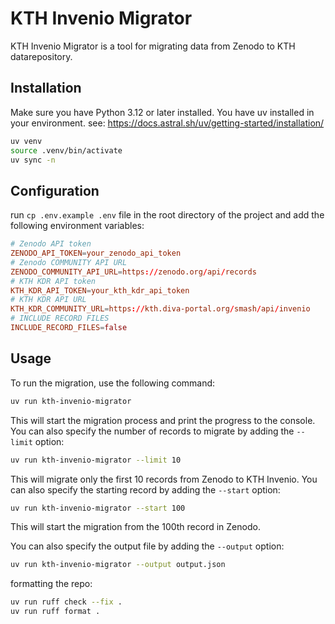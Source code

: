 # KTH Invenio Migrator

KTH Invenio Migrator is a tool for migrating data from Zenodo to KTH datarepository.

## Installation
Make sure you have Python 3.12 or later installed.
You have uv installed in your environment. see: https://docs.astral.sh/uv/getting-started/installation/

```bash
uv venv
source .venv/bin/activate
uv sync -n
```

## Configuration

run `cp .env.example .env` file in the root directory of the project and add the following environment variables:

```toml
# Zenodo API token
ZENODO_API_TOKEN=your_zenodo_api_token
# Zenodo COMMUNITY API URL
ZENODO_COMMUNITY_API_URL=https://zenodo.org/api/records
# KTH KDR API token
KTH_KDR_API_TOKEN=your_kth_kdr_api_token
# KTH KDR API URL
KTH_KDR_COMMUNITY_URL=https://kth.diva-portal.org/smash/api/invenio
# INCLUDE RECORD FILES
INCLUDE_RECORD_FILES=false
```

## Usage
To run the migration, use the following command:

```bash
uv run kth-invenio-migrator
```
This will start the migration process and print the progress to the console.
You can also specify the number of records to migrate by adding the `--limit` option:

```bash
uv run kth-invenio-migrator --limit 10
```
This will migrate only the first 10 records from Zenodo to KTH Invenio.
You can also specify the starting record by adding the `--start` option:

```bash
uv run kth-invenio-migrator --start 100
```
This will start the migration from the 100th record in Zenodo.

You can also specify the output file by adding the `--output` option:
```bash
uv run kth-invenio-migrator --output output.json
```

formatting the repo:

```bash
uv run ruff check --fix .
uv run ruff format .
```